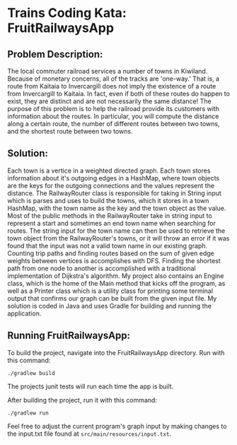 # Trains Coding Kata: FruitRailwaysApp

## Problem Description:
The local commuter railroad services a number of towns in Kiwiland.
Because of monetary concerns, all of the tracks are 'one-way.' That is,
a route from Kaitaia to Invercargill does not imply the existence of a
route from Invercargill to Kaitaia. In fact, even if both of these routes
do happen to exist, they are distinct and are not necessarily the same
distance!
The purpose of this problem is to help the railroad provide its
customers with information about the routes. In particular, you will
compute the distance along a certain route, the number of different
routes between two towns, and the shortest route between two
towns.

## Solution:
Each town is a vertice in a weighted directed graph. Each town stores information about it's outgoing edges in a HashMap, where town objects are the keys for the outgoing connections and the values represent the distance.  The RailwayRouter class is responsible for taking in String input which is parses and uses to build the towns, which it stores in a town HashMap, with the town name as the key and the town object as the value. Most of the public methods in the RailwayRouter take in string input to represent a start and sometimes an end town name when searching for routes. The string input for the town name can then be used to retrieve the town object from the RailwayRouter's towns, or it will throw an error if it was found that the input was not a valid town name in our existing graph. Counting trip paths and finding routes based on the sum of given edge weights between vertices is accomplishes with DFS. Finding the shortest path from one node to another is accomplished with a traditional implementation of Dijkstra's algorithm. My project also contains an Engine class, which is the home of the Main method that kicks off the program, as well as a Printer class which is a utility class for printing some terminal output that confirms our graph can be built from the given input file.  My solution is coded in Java and uses Gradle for building and running the application.  

## Running FruitRailwaysApp:

To build the project, navigate into the FruitRailwaysApp directory. Run with this command:
```
./gradlew build
```
The projects junit tests will run each time the app is built.

After building the project, run it with this command:

```
./gradlew run
```

Feel free to adjust the current program's graph input by making changes to the input.txt file found at ```src/main/resources/input.txt```.

